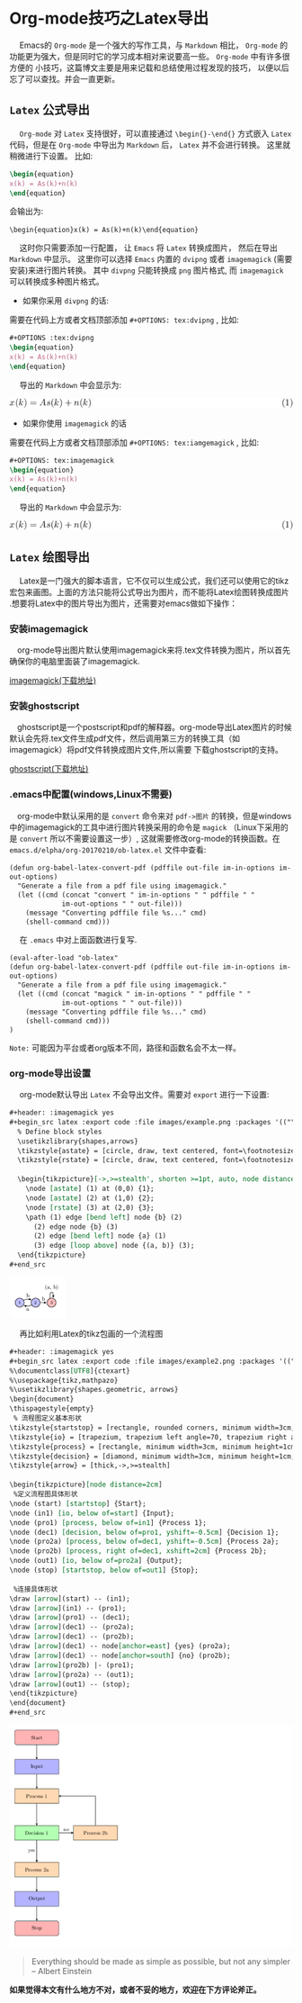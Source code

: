 # Org-mode技巧之Latex导出

&ensp;&ensp; Emacs的 `Org-mode` 是一个强大的写作工具，与 `Markdown` 相比， `Org-mode` 的功能更为强大，但是同时它的学习成本相对来说要高一些。 `Org-mode` 中有许多很方便的 小技巧，这篇博文主要是用来记载和总结使用过程发现的技巧， 以便以后忘了可以查找。并会一直更新。


## `Latex` 公式导出

&ensp;&ensp; `Org-mode` 对 `Latex` 支持很好，可以直接通过 `\begin{}-\end{}` 方式嵌入 `Latex` 代码，但是在 `Org-mode` 中导出为 `Markdown` 后， `Latex` 并不会进行转换。 这里就稍微进行下设置。 比如:

```latex
\begin{equation}
x(k) = As(k)+n(k)
\end{equation}
```

会输出为:

`\begin{equation}x(k) = As(k)+n(k)\end{equation}`

&ensp;&ensp; 这时你只需要添加一行配置， 让 `Emacs` 将 `Latex` 转换成图片， 然后在导出 `Markdown` 中显示。 这里你可以选择 `Emacs` 内置的 `dvipng` 或者 `imagemagick` (需要安装)来进行图片转换。 其中 `divpng` 只能转换成 `png` 图片格式, 而 `imagemagick` 可以转换成多种图片格式。

-   如果你采用 `divpng` 的话:

需要在代码上方或者文档顶部添加 `#+OPTIONS: tex:dvipng` , 比如:

```latex
#+OPTIONS :tex:dvipng
\begin{equation}
x(k) = As(k)+n(k)
\end{equation}
```

&ensp;&ensp; 导出的 `Markdown` 中会显示为:


<div class="figure">
<p><img src="ltximg/OrgModTricks_da989f80eca58d5a7e6beb1b360c34d57f8c2336.png" alt="OrgModTricks_da989f80eca58d5a7e6beb1b360c34d57f8c2336.png" /></p>
</div>

-   如果你使用 `imagemagick` 的话

需要在代码上方或者文档顶部添加 `#+OPTIONS: tex:iamgemagick` , 比如:

```latex
#+OPTIONS: tex:imagemagick
\begin{equation}
x(k) = As(k)+n(k)
\end{equation}
```

&ensp;&ensp; 导出的 `Markdown` 中会显示为:


<div class="figure">
<p><img src="ltximg/OrgModTricks_da989f80eca58d5a7e6beb1b360c34d57f8c2336.png" alt="OrgModTricks_da989f80eca58d5a7e6beb1b360c34d57f8c2336.png" /></p>
</div>


## `Latex` 绘图导出

&ensp;&ensp; Latex是一门强大的脚本语言，它不仅可以生成公式，我们还可以使用它的tikz宏包来画图。上面的方法只能将公式导出为图片，而不能将Latex绘图转换成图片 .想要将Latex中的图片导出为图片，还需要对emacs做如下操作：


### 安装imagemagick

&ensp;&ensp;org-mode导出图片默认使用imagemagick来将.tex文件转换为图片，所以首先确保你的电脑里面装了imagemagick.

[imagemagick(下载地址)](http://www.imagemagick.org/script/download.php)


### 安装ghostscript

&ensp;&ensp;ghostscript是一个postscript和pdf的解释器。org-mode导出Latex图片的时候默认会先将.tex文件生成pdf文件，然后调用第三方的转换工具（如imagemagick）将pdf文件转换成图片文件,所以需要 下载ghostscript的支持。

[ghostscript(下载地址)](https://www.ghostscript.com/download/)


### .emacs中配置(windows,Linux不需要)

&ensp;&ensp;org-mode中默认采用的是 `convert` 命令来对 `pdf->图片` 的转换，但是windows中的imagemagick的工具中进行图片转换采用的命令是 `magick` （Linux下采用的是 `convert` 所以不需要设置这一步）, 这就需要修改org-mode的转换函数。在 `emacs.d/elpha/org-20170210/ob-latex.el` 文件中查看:

```elisp
(defun org-babel-latex-convert-pdf (pdffile out-file im-in-options im-out-options)
  "Generate a file from a pdf file using imagemagick."
  (let ((cmd (concat "convert " im-in-options " " pdffile " "
		     im-out-options " " out-file)))
    (message "Converting pdffile file %s..." cmd)
    (shell-command cmd)))
```

&ensp;&ensp; 在 `.emacs` 中对上面函数进行复写.

```elisp
(eval-after-load "ob-latex"
(defun org-babel-latex-convert-pdf (pdffile out-file im-in-options im-out-options)
  "Generate a file from a pdf file using imagemagick."
  (let ((cmd (concat "magick " im-in-options " " pdffile " "
		     im-out-options " " out-file)))
    (message "Converting pdffile file %s..." cmd)
    (shell-command cmd)))
)
```

`Note:` 可能因为平台或者org版本不同，路径和函数名会不太一样。


### org-mode导出设置

&ensp;&ensp; org-mode默认导出 `Latex` 不会导出文件。需要对 `export` 进行一下设置:

```org
#+header: :imagemagick yes
#+begin_src latex :export code :file images/example.png :packages '(("" "tikz")) :border 1em :results value raw 
  % Define block styles
  \usetikzlibrary{shapes,arrows}
  \tikzstyle{astate} = [circle, draw, text centered, font=\footnotesize, fill=blue!25]
  \tikzstyle{rstate} = [circle, draw, text centered, font=\footnotesize, fill=red!25]

  \begin{tikzpicture}[->,>=stealth', shorten >=1pt, auto, node distance=2.8cm, semithick]
    \node [astate] (1) at (0,0) {1};
    \node [astate] (2) at (1,0) {2};
    \node [rstate] (3) at (2,0) {3};
    \path (1) edge [bend left] node {b} (2)
	  (2) edge node {b} (3)
	  (2) edge [bend left] node {a} (1)
	  (3) edge [loop above] node {(a, b)} (3);
  \end{tikzpicture}
#+end_src
```

![img](images/example.png)

&ensp;&ensp; 再比如利用Latex的tikz包画的一个流程图

```org
#+header: :imagemagick yes
#+begin_src latex :export code :file images/example2.png :packages '(("" "tikz")) :border 1em :results value raw 
%\documentclass[UTF8]{ctexart}
%\usepackage{tikz,mathpazo}
%\usetikzlibrary{shapes.geometric, arrows}
\begin{document}
\thispagestyle{empty}
 % 流程图定义基本形状
\tikzstyle{startstop} = [rectangle, rounded corners, minimum width=3cm, minimum height=1cm,text centered, draw=black, fill=red!30]
\tikzstyle{io} = [trapezium, trapezium left angle=70, trapezium right angle=110, minimum width=3cm, minimum height=1cm, text centered, draw=black, fill=blue!30]
\tikzstyle{process} = [rectangle, minimum width=3cm, minimum height=1cm, text centered, draw=black, fill=orange!30]
\tikzstyle{decision} = [diamond, minimum width=3cm, minimum height=1cm, text centered, draw=black, fill=green!30]
\tikzstyle{arrow} = [thick,->,>=stealth]

\begin{tikzpicture}[node distance=2cm]
 %定义流程图具体形状
\node (start) [startstop] {Start};
\node (in1) [io, below of=start] {Input};
\node (pro1) [process, below of=in1] {Process 1};
\node (dec1) [decision, below of=pro1, yshift=-0.5cm] {Decision 1};
\node (pro2a) [process, below of=dec1, yshift=-0.5cm] {Process 2a};
\node (pro2b) [process, right of=dec1, xshift=2cm] {Process 2b};
\node (out1) [io, below of=pro2a] {Output};
\node (stop) [startstop, below of=out1] {Stop};

 %连接具体形状
\draw [arrow](start) -- (in1);
\draw [arrow](in1) -- (pro1);
\draw [arrow](pro1) -- (dec1);
\draw [arrow](dec1) -- (pro2a);
\draw [arrow](dec1) -- (pro2b);
\draw [arrow](dec1) -- node[anchor=east] {yes} (pro2a);
\draw [arrow](dec1) -- node[anchor=south] {no} (pro2b);
\draw [arrow](pro2b) |- (pro1);
\draw [arrow](pro2a) -- (out1);
\draw [arrow](out1) -- (stop);
\end{tikzpicture}
\end{document}
#+end_src
```

![img](images/example2.png)

> Everything should be made as simple as possible, but not any simpler &#x2013; Albert Einstein

**如果觉得本文有什么地方不对，或者不妥的地方，欢迎在下方评论斧正。**
